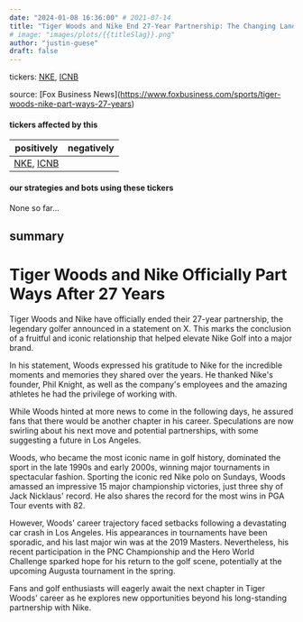 ```yaml
---
date: "2024-01-08 16:36:00" # 2021-07-14
title: "Tiger Woods and Nike End 27-Year Partnership: The Changing Landscape of Sports Sponsorships"
# image: "images/plots/{{titleSlag}}.png"
author: "justin-guese"
draft: false
---
```

tickers: <a href='https://finance.yahoo.com/quote/NKE' target='_blank'>NKE</a>, <a href='https://finance.yahoo.com/quote/ICNB' target='_blank'>ICNB</a> 

source: [Fox Business News](<a href='https://www.foxbusiness.com/sports/tiger-woods-nike-part-ways-27-years' target='_blank'>https://www.foxbusiness.com/sports/tiger-woods-nike-part-ways-27-years</a>)

#### tickers affected by this

| positively | negatively |
|------------|------------
| <a href='https://finance.yahoo.com/quote/NKE' target='_blank'>NKE</a>, <a href='https://finance.yahoo.com/quote/ICNB' target='_blank'>ICNB</a> |  |

#### our strategies and bots using these tickers

None so far...

## summary

# Tiger Woods and Nike Officially Part Ways After 27 Years

Tiger Woods and Nike have officially ended their 27-year partnership, the legendary golfer announced in a statement on X. This marks the conclusion of a fruitful and iconic relationship that helped elevate Nike Golf into a major brand.

In his statement, Woods expressed his gratitude to Nike for the incredible moments and memories they shared over the years. He thanked Nike's founder, Phil Knight, as well as the company's employees and the amazing athletes he had the privilege of working with.

While Woods hinted at more news to come in the following days, he assured fans that there would be another chapter in his career. Speculations are now swirling about his next move and potential partnerships, with some suggesting a future in Los Angeles.

Woods, who became the most iconic name in golf history, dominated the sport in the late 1990s and early 2000s, winning major tournaments in spectacular fashion. Sporting the iconic red Nike polo on Sundays, Woods amassed an impressive 15 major championship victories, just three shy of Jack Nicklaus' record. He also shares the record for the most wins in PGA Tour events with 82.

However, Woods' career trajectory faced setbacks following a devastating car crash in Los Angeles. His appearances in tournaments have been sporadic, and his last major win was at the 2019 Masters. Nevertheless, his recent participation in the PNC Championship and the Hero World Challenge sparked hope for his return to the golf scene, potentially at the upcoming Augusta tournament in the spring.

Fans and golf enthusiasts will eagerly await the next chapter in Tiger Woods' career as he explores new opportunities beyond his long-standing partnership with Nike.